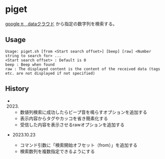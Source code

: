 # piget
[google π　dataクラウド](https://api.pi.delivery/ "api.pi.delivery") から指定の数字列を検索する。

## Usage
```
Usage: piget.sh [from <Start search offset>] [beep] [raw] <Number string to search for> ...
<Start search offset> : Default is 0
beep : Beep when found
raw : The displayed content is the content of the received data (tags etc. are not displayed if not specified)
```

## History
* 2023.
  - 数値列検索に成功したらビープ音を鳴らすオプションを追加する
  - 表示内容からタグやカッコを省き簡素化する
  - 受信した内容を表示させるrawオプションを追加する
  
* 2023.10.23
  - コマンド引数に「検索開始オフセット（from）」を追加する
  - 検索数列を複数指定できるようにする
